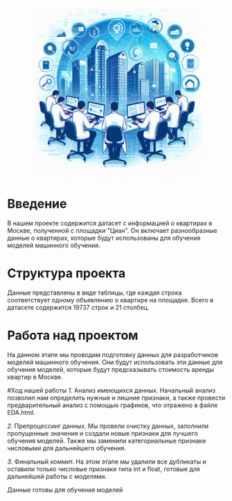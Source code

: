 <div style="display: flex; justify-content: center;">
    <img src="logo.jpeg" alt="logo.jpeg" width="400" height="400">
</div>

# Введение
В нашем проекте содержится датасет с информацией о квартирах в Москве, полученной с площадки "Циан". Он включает разнообразные данные о квартирах, которые будут использованы для обучения моделей машинного обучения.

# Структура проекта
Данные представлены в виде таблицы, где каждая строка соответствует одному объявлению о квартире на площадке. Всего в датасете содержится 19737 строк и 21 столбец.

# Работа над проектом
На данном этапе мы проводим подготовку данных для разработчиков моделей машинного обучения. Они будут использовать эти данные для обучения моделей, которые будут предсказывать стоимость аренды квартир в Москве.

#Ход нашей работы
*1*. Анализ имеющихся данных. Начальный анализ позволил нам определить нужные и лишние признаки, а также провести предварительный анализ с помощью графиков, что отражено в файле EDA.html.

*2*. Препроцессинг данных. Мы провели очистку данных, заполнили пропущенные значения и создали новые признаки для лучшего обучения моделей. Также мы заменили категориальные признаки числовыми для дальнейшего обучения.

*3*. Финальный коммит. На этом этапе мы удалили все дубликаты и оставили только числовые признаки типа int и float, готовые для дальнейшей работы с моделями.

Данные готовы для обучения моделей
